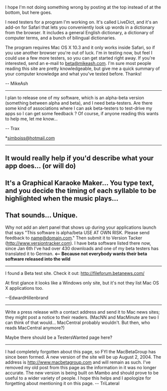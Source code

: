 I hope I'm not doing something wrong by posting at the top instead of at the bottom, but here goes.

I need testers for a program I'm working on. It's called LiveDict, and it's an add-on for Safari that lets you conveniently look up words in a dictionary from the browser. It includes a general English dictionary, a dictionary of computer terms, and a bunch of bilingual dictionaries.

The program requires Mac OS X 10.3 and it only works inside Safari, so if you use another browser you're out of luck. I'm in testing now, but feel I could use a few more testers, so you can get started right away. If you're interested, send an e-mail to beta@mikeash.com. I'm sure most people reading this site are pretty knowledgeable, but give me a quick summary of your computer knowledge and what you've tested before. Thanks!

-- MikeAsh

----

I plan to release one of my software, which is an alpha-beta version (something between alpha and beta), and I need beta-testers. Are there some kind of associations where I can ask beta-testers to test-drive my apps so I can get some feedback ? Of course, if anyone reading this wants to help me, let me know...

-- Trax

*simboiss@hotmail.com


----

It would really help if you'd describe what your app does... (or will do)
----
It's a Graphical Karaoke Maker... You type text, and you decide the timing of each syllable to be highlighted when the music plays...
----
That sounds... Unique.
----
Why not add an alert panel that shows up during your applications launch that says "This software is alpha/beta USE AT OWN RISK.  Please send feedback to name@domain.com."  Then submit it to Version Tacker (http://www.versiontracker.com).  I have beta software listed there now, since Jan 6th I've had over 430 downloads and one of my beta testers has translated it to German. **<-- Because not everybody wants their beta software released into the wild**


----

I found a Beta test site. Check it out: http://fileforum.betanews.com/

At first glance it looks like a Windows only site, but it's not they list Mac OS X applications too.

--EdwardHillenbrand

----

Write a press release with a contact address and send it to Mac news sites; they might post a notice to their readers. (MacNN and MacMinute are two I can think of that would... MacCentral probably wouldn't. But then, who reads MacCentral anymore?)

Maybe there should be a TestersWanted page here?

----

I had completely forgotten about this page, so FYI the MacBetaGroup has since been formed.  A new version of the site will be up August 2, 2004.  The address is http://www.macbetagroup.com and will remain as such.   I've removed my old post from this page as the information in it was no longer accurate.  The new version is being built on Mambo and should prove to be useful to a wider variety of people.  I hope this helps and I apologize for forgetting about mentioning it on this page. -- TriLateral
